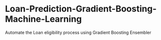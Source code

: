 # Loan-Prediction-Gradient-Boosting-Machine-Learning
Automate the Loan eligibility process using Gradient Boosting Ensembler
